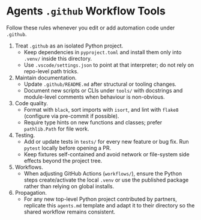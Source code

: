 # Agents `.github` Workflow Tools

Follow these rules whenever you edit or add automation code under `.github`.

1. Treat `.github` as an isolated Python project.
   - Keep dependencies in `pyproject.toml` and install them only into `.venv/` inside this directory.
   - Use `.vscode/settings.json` to point at that interpreter; do not rely on repo-level path tricks.
2. Maintain documentation.
   - Update `.github/README.md` after structural or tooling changes.
   - Document new scripts or CLIs under `tools/` with docstrings and module-level comments when behaviour is non-obvious.
3. Code quality.
   - Format with `black`, sort imports with `isort`, and lint with `flake8` (configure via pre-commit if possible).
   - Require type hints on new functions and classes; prefer `pathlib.Path` for file work.
4. Testing.
   - Add or update tests in `tests/` for every new feature or bug fix. Run `pytest` locally before opening a PR.
   - Keep fixtures self-contained and avoid network or file-system side effects beyond the project tree.
5. Workflows.
   - When adjusting GitHub Actions (`workflows/`), ensure the Python steps create/activate the local `.venv` or use the published package rather than relying on global installs.
6. Propagation.
   - For any new top-level Python project contributed by partners, replicate this `agents.md` template and adapt it to their directory so the shared workflow remains consistent.
